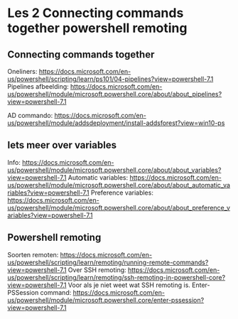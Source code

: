 # Les 2 Connecting commands together powershell remoting

## Connecting commands together
Oneliners: https://docs.microsoft.com/en-us/powershell/scripting/learn/ps101/04-pipelines?view=powershell-7.1
Pipelines afbeelding: https://docs.microsoft.com/en-us/powershell/module/microsoft.powershell.core/about/about_pipelines?view=powershell-7.1

AD commando: https://docs.microsoft.com/en-us/powershell/module/addsdeployment/install-addsforest?view=win10-ps

## Iets meer over variables
Info: https://docs.microsoft.com/en-us/powershell/module/microsoft.powershell.core/about/about_variables?view=powershell-7.1
Automatic variables: https://docs.microsoft.com/en-us/powershell/module/microsoft.powershell.core/about/about_automatic_variables?view=powershell-7.1 
Preference variables: https://docs.microsoft.com/en-us/powershell/module/microsoft.powershell.core/about/about_preference_variables?view=powershell-7.1

## Powershell remoting
Soorten remoten: https://docs.microsoft.com/en-us/powershell/scripting/learn/remoting/running-remote-commands?view=powershell-7.1
Over SSH remoting: https://docs.microsoft.com/en-us/powershell/scripting/learn/remoting/ssh-remoting-in-powershell-core?view=powershell-7.1
Voor als je niet weet wat SSH remoting is.
Enter-PSSession command: https://docs.microsoft.com/en-us/powershell/module/microsoft.powershell.core/enter-pssession?view=powershell-7.1
